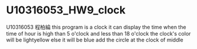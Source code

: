 # U10316053_HW9_clock
U10316053 程柏綸
this program is a clock
it can display the time
when the time of hour is high than 5 o'clock and less than 18 o'clock
the clock's color will be lightyellow
else it will be blue
add the circle at the clock of middle
